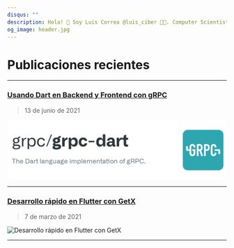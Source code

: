 ```yaml
---
disqus: ""
description: Hola! 👋 Soy Luis Correa @luis_ciber 🧑‍💻. Computer Scientist. 💻 Desarrollador de software. 🚀 "Ciber Emprendedor". Aquí están mis publicaciones más recientes.
og_image: header.jpg
---
```


# Publicaciones recientes
---

### [Usando Dart en Backend y Frontend con gRPC](2021/06/13/usando-dart-backend-frontend-grpc)
> 13 de junio de 2021

![Usando Dart en Backend y Frontend con gRPC](2021/06/13/usando-dart-backend-frontend-grpc/header.png)

---

### [Desarrollo rápido en Flutter con GetX](2021/03/07/desarrollo-rápido-en-flutter-con-getx)
> 7 de marzo de 2021

![Desarrollo rápido en Flutter con GetX](2021/03/07/desarrollo-rápido-en-flutter-con-getx/header.jpg)

---